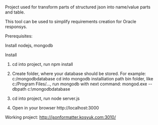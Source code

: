 Project used for transform parts of structured json into name/value parts and table.

This tool can be used to simplify requirements creation for Oracle responsys.

Prerequisites:

Install nodejs, mongodb

Install
1) cd into project, run
npm install

2) Create folder, where your database should be stored. For example: c:/mongodbdatabase
cd into mongodb installiation path bin folder, like c:/Program Files/..., run mongodb with next command:
mongod.exe --dbpath c:\mongodbdatabase

3) cd into project, run
node server.js

4) Open in your browser
http://localhost:3000


Working project: http://jsonformatter.kosyuk.com:3010/
